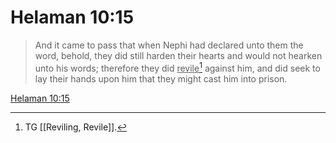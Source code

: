 # Helaman 10:15

> And it came to pass that when Nephi had declared unto them the word, behold, they did still harden their hearts and would not hearken unto his words; therefore they did <u>revile</u>[^a] against him, and did seek to lay their hands upon him that they might cast him into prison.

[Helaman 10:15](https://www.churchofjesuschrist.org/study/scriptures/bofm/hel/10?lang=eng&id=p15#p15)


[^a]: TG [[Reviling, Revile]].
